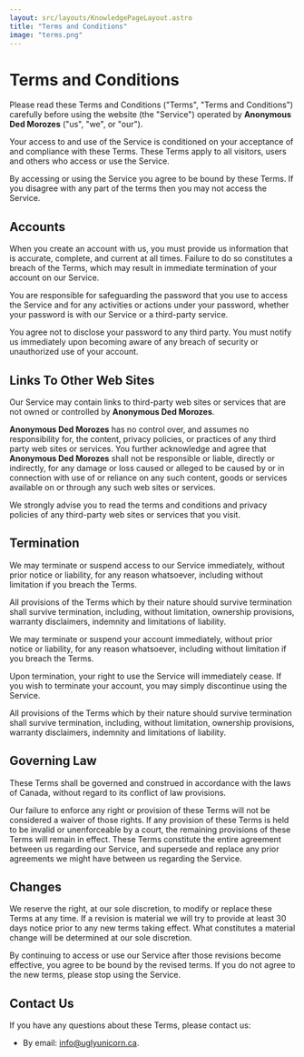 ```yaml
---
layout: src/layouts/KnowledgePageLayout.astro
title: "Terms and Conditions"
image: "terms.png"
---
```


# Terms and Conditions

Please read these Terms and Conditions ("Terms", "Terms and Conditions") carefully before using the website
(the "Service") operated by **Anonymous Ded Morozes** ("us", "we", or "our").

Your access to and use of the Service is conditioned on your acceptance of and compliance with these Terms. These Terms
apply to all visitors, users and others who access or use the Service.

By accessing or using the Service you agree to be bound by these Terms. If you disagree with any part of the terms then
you may not access the Service.

## Accounts

When you create an account with us, you must provide us information that is accurate, complete, and current at all
times. Failure to do so constitutes a breach of the Terms, which may result in immediate termination of your account on
our Service.

You are responsible for safeguarding the password that you use to access the Service and for any activities or actions
under your password, whether your password is with our Service or a third-party service.

You agree not to disclose your password to any third party. You must notify us immediately upon becoming aware of any
breach of security or unauthorized use of your account.

## Links To Other Web Sites

Our Service may contain links to third-party web sites or services that are not owned or controlled by
**Anonymous Ded Morozes**.

**Anonymous Ded Morozes** has no control over, and assumes no responsibility for, the content, privacy policies, or
practices of any third party web sites or services. You further acknowledge and agree that **Anonymous Ded Morozes**
shall not be responsible or liable, directly or indirectly, for any damage or loss caused or alleged to be caused by or
in connection with use of or reliance on any such content, goods or services available on or through any such web sites
or services.

We strongly advise you to read the terms and conditions and privacy policies of any third-party web sites or services
that you visit.

## Termination

We may terminate or suspend access to our Service immediately, without prior notice or liability, for any reason
whatsoever, including without limitation if you breach the Terms.

All provisions of the Terms which by their nature should survive termination shall survive termination, including,
without limitation, ownership provisions, warranty disclaimers, indemnity and limitations of liability.

We may terminate or suspend your account immediately, without prior notice or liability, for any reason whatsoever,
including without limitation if you breach the Terms.

Upon termination, your right to use the Service will immediately cease. If you wish to terminate your account, you may
simply discontinue using the Service.

All provisions of the Terms which by their nature should survive termination shall survive termination, including,
without limitation, ownership provisions, warranty disclaimers, indemnity and limitations of liability.

## Governing Law

These Terms shall be governed and construed in accordance with the laws of Canada, without regard to its conflict of
law provisions.

Our failure to enforce any right or provision of these Terms will not be considered a waiver of those rights. If any
provision of these Terms is held to be invalid or unenforceable by a court, the remaining provisions of these Terms will
remain in effect. These Terms constitute the entire agreement between us regarding our Service, and supersede and
replace any prior agreements we might have between us regarding the Service.

## Changes

We reserve the right, at our sole discretion, to modify or replace these Terms at any time. If a revision is material
we will try to provide at least 30 days notice prior to any new terms taking effect. What constitutes a material change
will be determined at our sole discretion.

By continuing to access or use our Service after those revisions become effective, you agree to be bound by the revised
terms. If you do not agree to the new terms, please stop using the Service.

## Contact Us

If you have any questions about these Terms, please contact us:

- By email: info@uglyunicorn.ca.
